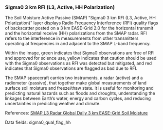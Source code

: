 ### Sigma0 3 km RFI (L3, Active, HH Polarization)


The Soil Moisture Active Passive (SMAP) "Sigma0 3 km RFI (L3, Active, HH Polarization)" layer displays Radio Frequency Interference (RFI) quality flags of backscatter posted on a 3 km EASE-Grid 2.0 for the horizontal transmit and the horizontal receive (HH) polarizations from the SMAP radar. RFI refers to the interference in measurements from other transmitters operating at frequencies in and adjacent to the SMAP L-band frequency.

Within the image, green indicates that Sigma0 observations are free of RFI and approved for science use, yellow indicates that caution should be used with the Sigma0 observations as RFI was detected but mitigated, and red indicates that Sigma0 observations are flagged as bad due to RFI.

The SMAP spacecraft carries two instruments, a radar (active) and a radiometer (passive), that together make global measurements of land surface soil moisture and freeze/thaw state. It is useful for monitoring and predicting natural hazards such as floods and droughts, understanding the linkages between Earth’s water, energy and carbon cycles, and reducing uncertainties in predicting weather and climate.

References: [SMAP L3 Radar Global Daily 3 km EASE-Grid Soil Moisture](http://nsidc.org/data/spl3sma/)

Data fields: sigma0_qual_flag_hh
